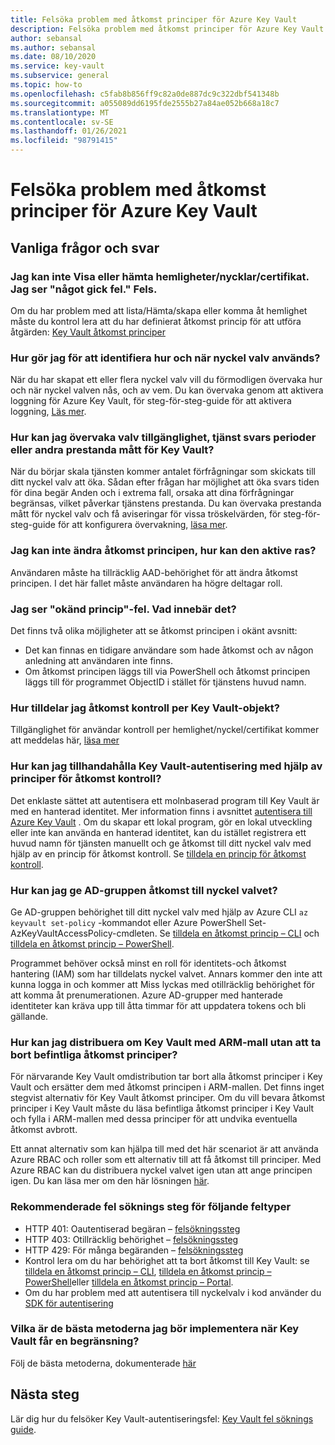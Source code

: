 ```yaml
---
title: Felsöka problem med åtkomst principer för Azure Key Vault
description: Felsöka problem med åtkomst principer för Azure Key Vault
author: sebansal
ms.author: sebansal
ms.date: 08/10/2020
ms.service: key-vault
ms.subservice: general
ms.topic: how-to
ms.openlocfilehash: c5fab8b856ff9c82a0de887dc9c322dbf541348b
ms.sourcegitcommit: a055089dd6195fde2555b27a84ae052b668a18c7
ms.translationtype: MT
ms.contentlocale: sv-SE
ms.lasthandoff: 01/26/2021
ms.locfileid: "98791415"
---
```

# <a name="troubleshooting-azure-key-vault-access-policy-issues"></a>Felsöka problem med åtkomst principer för Azure Key Vault

## <a name="frequently-asked-questions"></a>Vanliga frågor och svar

### <a name="i-am-not-able-to-list-or-get-secretskeyscertificate-i-am-seeing-something-went-wrong-error"></a>Jag kan inte Visa eller hämta hemligheter/nycklar/certifikat. Jag ser "något gick fel." Fels.
Om du har problem med att lista/Hämta/skapa eller komma åt hemlighet måste du kontrol lera att du har definierat åtkomst princip för att utföra åtgärden: [Key Vault åtkomst principer](./assign-access-policy-cli.md)

### <a name="how-can-i-identify-how-and-when-key-vaults-are-accessed"></a>Hur gör jag för att identifiera hur och när nyckel valv används?

När du har skapat ett eller flera nyckel valv vill du förmodligen övervaka hur och när nyckel valven nås, och av vem. Du kan övervaka genom att aktivera loggning för Azure Key Vault, för steg-för-steg-guide för att aktivera loggning, [Läs mer](./logging.md).

### <a name="how-can-i-monitor-vault-availability-service-latency-periods-or-other-performance-metrics-for-key-vault"></a>Hur kan jag övervaka valv tillgänglighet, tjänst svars perioder eller andra prestanda mått för Key Vault?

När du börjar skala tjänsten kommer antalet förfrågningar som skickats till ditt nyckel valv att öka. Sådan efter frågan har möjlighet att öka svars tiden för dina begär Anden och i extrema fall, orsaka att dina förfrågningar begränsas, vilket påverkar tjänstens prestanda. Du kan övervaka prestanda mått för nyckel valv och få aviseringar för vissa tröskelvärden, för steg-för-steg-guide för att konfigurera övervakning, [läsa mer](./alert.md).

### <a name="i-am-not-able-to-modify-access-policy-how-can-it-be-enabled"></a>Jag kan inte ändra åtkomst principen, hur kan den aktive ras?
Användaren måste ha tillräcklig AAD-behörighet för att ändra åtkomst principen. I det här fallet måste användaren ha högre deltagar roll.

### <a name="i-am-seeing-unknown-policy-error-what-does-that-mean"></a>Jag ser "okänd princip"-fel. Vad innebär det?
Det finns två olika möjligheter att se åtkomst principen i okänt avsnitt:
* Det kan finnas en tidigare användare som hade åtkomst och av någon anledning att användaren inte finns.
* Om åtkomst principen läggs till via PowerShell och åtkomst principen läggs till för programmet ObjectID i stället för tjänstens huvud namn.

### <a name="how-can-i-assign-access-control-per-key-vault-object"></a>Hur tilldelar jag åtkomst kontroll per Key Vault-objekt? 

Tillgänglighet för användar kontroll per hemlighet/nyckel/certifikat kommer att meddelas här, [läsa mer](https://feedback.azure.com/forums/906355-azure-key-vault/suggestions/32213176-per-secret-key-certificate-access-control)

### <a name="how-can-i-provide-key-vault-authenticate-using-access-control-policy"></a>Hur kan jag tillhandahålla Key Vault-autentisering med hjälp av principer för åtkomst kontroll?

Det enklaste sättet att autentisera ett molnbaserad program till Key Vault är med en hanterad identitet. Mer information finns i avsnittet [autentisera till Azure Key Vault](authentication.md) .
Om du skapar ett lokal program, gör en lokal utveckling eller inte kan använda en hanterad identitet, kan du istället registrera ett huvud namn för tjänsten manuellt och ge åtkomst till ditt nyckel valv med hjälp av en princip för åtkomst kontroll. Se [tilldela en princip för åtkomst kontroll](assign-access-policy-portal.md).

### <a name="how-can-i-give-the-ad-group-access-to-the-key-vault"></a>Hur kan jag ge AD-gruppen åtkomst till nyckel valvet?

Ge AD-gruppen behörighet till ditt nyckel valv med hjälp av Azure CLI `az keyvault set-policy` -kommandot eller Azure PowerShell Set-AzKeyVaultAccessPolicy-cmdleten. Se [tilldela en åtkomst princip – CLI](assign-access-policy-cli.md) och [tilldela en åtkomst princip – PowerShell](assign-access-policy-powershell.md).

Programmet behöver också minst en roll för identitets-och åtkomst hantering (IAM) som har tilldelats nyckel valvet. Annars kommer den inte att kunna logga in och kommer att Miss lyckas med otillräcklig behörighet för att komma åt prenumerationen. Azure AD-grupper med hanterade identiteter kan kräva upp till åtta timmar för att uppdatera tokens och bli gällande.

### <a name="how-can-i-redeploy-key-vault-with-arm-template-without-deleting-existing-access-policies"></a>Hur kan jag distribuera om Key Vault med ARM-mall utan att ta bort befintliga åtkomst principer?

För närvarande Key Vault omdistribution tar bort alla åtkomst principer i Key Vault och ersätter dem med åtkomst principen i ARM-mallen. Det finns inget stegvist alternativ för Key Vault åtkomst principer. Om du vill bevara åtkomst principer i Key Vault måste du läsa befintliga åtkomst principer i Key Vault och fylla i ARM-mallen med dessa principer för att undvika eventuella åtkomst avbrott.

Ett annat alternativ som kan hjälpa till med det här scenariot är att använda Azure RBAC och roller som ett alternativ till att få åtkomst till principer. Med Azure RBAC kan du distribuera nyckel valvet igen utan att ange principen igen. Du kan läsa mer om den här lösningen [här](./rbac-guide.md).

### <a name="recommended-troubleshooting-steps-for-following-error-types"></a>Rekommenderade fel söknings steg för följande feltyper

* HTTP 401: Oautentiserad begäran – [felsökningssteg](rest-error-codes.md#http-401-unauthenticated-request)
* HTTP 403: Otillräcklig behörighet – [felsökningssteg](rest-error-codes.md#http-403-insufficient-permissions)
* HTTP 429: För många begäranden – [felsökningssteg](rest-error-codes.md#http-429-too-many-requests)
* Kontrol lera om du har behörighet att ta bort åtkomst till Key Vault: se [tilldela en åtkomst princip – CLI](assign-access-policy-cli.md), [tilldela en åtkomst princip – PowerShell](assign-access-policy-powershell.md)eller [tilldela en åtkomst princip – Portal](assign-access-policy-portal.md).
* Om du har problem med att autentisera till nyckelvalv i kod använder du [SDK för autentisering](https://azure.github.io/azure-sdk/posts/2020-02-25/defaultazurecredentials.html)

### <a name="what-are-the-best-practices-i-should-implement-when-key-vault-is-getting-throttled"></a>Vilka är de bästa metoderna jag bör implementera när Key Vault får en begränsning?
Följ de bästa metoderna, dokumenterade [här](overview-throttling.md#how-to-throttle-your-app-in-response-to-service-limits)

## <a name="next-steps"></a>Nästa steg

Lär dig hur du felsöker Key Vault-autentiseringsfel: [Key Vault fel söknings guide](rest-error-codes.md).